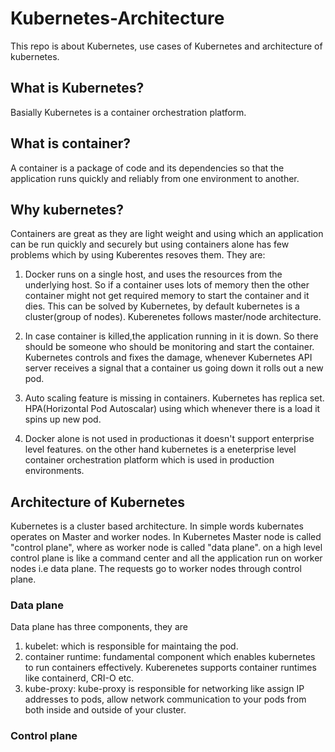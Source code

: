 # Kubernetes-Architecture
This repo is about Kubernetes, use cases of Kubernetes and architecture of kubernetes.
## What is Kubernetes?
Basially Kubernetes is a container orchestration platform.
## What is container?
A container is a package of code and its dependencies so that the application runs quickly and reliably from one environment to another.
## Why kubernetes?
Containers are great as they are light weight and using which an application can be run quickly and securely but using containers alone has few problems 
which by using  Kuberentes resoves them. They are:
1. Docker runs on a single host, and uses the resources from the underlying host. So if a container uses lots of memory then the other container might not get required memory 
to start the container and it dies. This can be solved by Kubernetes, by default kubernetes is a cluster(group of nodes). Kuberenetes follows master/node architecture.

2. In case container is killed,the application running in it is down. So there should be someone who should be monitoring and start the container. Kubernetes controls and fixes the damage, whenever Kubernetes API server receives a signal that a container us going down it rolls out a new pod.

3. Auto scaling feature is missing in containers. Kubernetes has replica set. HPA(Horizontal Pod Autoscalar) using which whenever there is a load it spins up new pod.

4. Docker alone is not used in productionas it doesn't support enterprise level features. on the other hand kubernetes is a eneterprise level container orchestration platform which is used in production environments.

## Architecture of Kubernetes
Kubernetes is a cluster based architecture. In simple words kubernates operates on Master and worker nodes.
In Kubernetes Master node is called "control plane", where as worker node is called "data plane".
on a high level control plane is like a command center and all the application run on worker nodes i.e data plane. The requests go to worker nodes through control plane.

### Data plane
Data plane has three components, they are
1. kubelet: which is responsible for maintaing the pod.
2. container runtime: fundamental component which enables kubernetes to run containers effectively. Kuberenetes supports container runtimes like containerd, CRI-O etc.
3. kube-proxy: kube-proxy is responsible for networking like assign IP addresses to pods, allow network communication to your pods from both inside and outside of your cluster.

### Control plane




